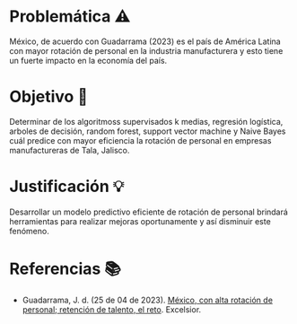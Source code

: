 # Problemática ⚠️

México, de acuerdo con Guadarrama (2023) es el país de América Latina con mayor rotación de personal en la industria manufacturera y esto tiene un fuerte impacto en la economía del país.

# Objetivo 🎯

Determinar de los algoritmoss supervisados k medias, regresión logística, arboles de decisión, random forest, support vector machine y Naive Bayes cuál predice con mayor eficiencia la rotación de personal en empresas manufactureras de Tala, Jalisco.

# Justificación 💡

Desarrollar un modelo predictivo eficiente de rotación de personal brindará herramientas para realizar mejoras oportunamente y así disminuir este fenómeno.

# Referencias 📚

- Guadarrama, J. d. (25 de 04 de 2023). [México, con alta rotación de personal; retención de talento, el reto](https://www.excelsior.com.mx/nacional/mexico-con-alta-rotacion-de-personal-retencion-de-talento-el-reto/1583446). Excelsior.
